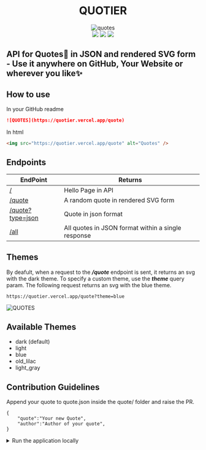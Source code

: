 <div align="center"> 
 <h1> QUOTIER </h1>
 <img src="https://quotier.vercel.app/quote" alt="quotes"/>
 <br/>
 <img src="https://img.shields.io/github/package-json/v/GDSC-RTU/quotier-readme-quotes?color=g&label=QUOTIER">
 <img src="https://img.shields.io/npm/v/npm">
 <img src="https://img.shields.io/github/languages/code-size/GDSC-RTU/quotier-readme-quotes?logo=github">
</div>

## API for Quotes📑 in JSON and rendered SVG form - Use it anywhere on GitHub, Your Website or wherever you like✨

## How to use

In your GitHub readme

```markdown
![QUOTES](https://quotier.vercel.app/quote)
```

In html

```html
<img src="https://quotier.vercel.app/quote" alt="Quotes" />
```

## Endpoints

| EndPoint                                                       | Returns                                            |
| -------------------------------------------------------------- | -------------------------------------------------- |
| [/](https://quotier.vercel.app/)                               | Hello Page in API                                  |
| [/quote](https://quotier.vercel.app/quote)                     | A random quote in rendered SVG form                |
| [/quote?type=json](https://quotier.vercel.app/quote?type=json) | Quote in json format                               |
| [/all](https://quotier.vercel.app/all)                         | All quotes in JSON format within a single response |

## Themes
By deafult, when a request to the ***/quote*** endpoint is sent, it returns an svg with the dark theme. To specify a custom theme, use the ***theme*** query param. The following request returns an svg with the blue theme.

    https://quotier.vercel.app/quote?theme=blue

![QUOTES](https://quotier.vercel.app/quote?theme=blue)

## Available Themes
 - dark (default)
 - light
 - blue
 - old_lilac
 - light_gray

## Contribution Guidelines

Append your quote to quote.json inside the quote/ folder and raise the PR.

```
{
    "quote":"Your new Quote",
    "author":"Author of your quote",
}
```

<details>

<summary>Run the application locally</summary>

- Make sure you have NodeJS installed. Check it by typing this command in your terminal -

```
node --version
```

- Fork this repository.
- Clone this repository by running the following command in your terminal -

```
git clone https://github.com/pushkarydv/quotier-readme-quote
```

- cd into the folder by using the following command -

```
cd quotier-readme-quote
```

- Install the dependencies by running the following command -

```
npm install
```

- **Setting Up development Enviornment create a `.env` file in root folder and add the following line**

```
NODE_ENV = development
```

- To run the application, type the following command in your terminal -

```
npm run dev
```

- Access the results produced by accessing the following URL in your browser -

```
localhost:3000
```

</details>
